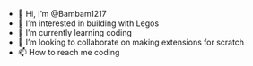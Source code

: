 - 👋 Hi, I’m @Bambam1217
- 👀 I’m interested in building with Legos 
- 🌱 I’m currently learning coding
- 💞️ I’m looking to collaborate on making extensions for scratch 
- 📫 How to reach me coding

<!---
Bambam1217/Bambam1217 is a ✨ special ✨ repository because its `README.md` (this file) appears on your GitHub profile.
You can click the Preview link to take a look at your changes.
--->
